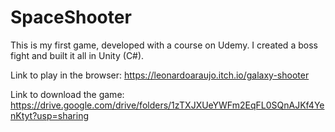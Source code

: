 # SpaceShooter
This is my first game, developed with a course on Udemy. I created a boss fight and built it all in Unity (C#).

Link to play in the browser: https://leonardoaraujo.itch.io/galaxy-shooter

Link to download the game: https://drive.google.com/drive/folders/1zTXJXUeYWFm2EqFL0SQnAJKf4YenKtyt?usp=sharing

